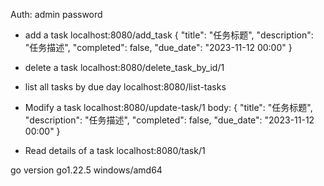 Auth:
admin
password


* add a task
localhost:8080/add_task
{
  "title": "任务标题",
  "description": "任务描述",
  "completed": false,
  "due_date": "2023-11-12 00:00"
}

* delete a task
localhost:8080/delete_task_by_id/1

* list all tasks by due day
localhost:8080/list-tasks

* Modify a task
localhost:8080/update-task/1
body:
{
  "title": "任务标题",
  "description": "任务描述",
  "completed": false,
  "due_date": "2023-11-12 00:00"
}

* Read details of a task
    localhost:8080/task/1


go version go1.22.5 windows/amd64
